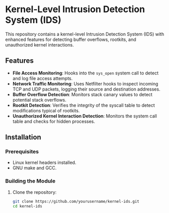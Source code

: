 # Kernel-Level Intrusion Detection System (IDS)

This repository contains a kernel-level Intrusion Detection System (IDS) with enhanced features for detecting buffer overflows, rootkits, and unauthorized kernel interactions.

## Features

- **File Access Monitoring**: Hooks into the `sys_open` system call to detect and log file access attempts.
- **Network Traffic Monitoring**: Uses Netfilter hooks to inspect incoming TCP and UDP packets, logging their source and destination addresses.
- **Buffer Overflow Detection**: Monitors stack canary values to detect potential stack overflows.
- **Rootkit Detection**: Verifies the integrity of the syscall table to detect modifications typical of rootkits.
- **Unauthorized Kernel Interaction Detection**: Monitors the system call table and checks for hidden processes.

## Installation

### Prerequisites

- Linux kernel headers installed.
- GNU make and GCC.

### Building the Module

1. Clone the repository:
   ```sh
   git clone https://github.com/yourusername/kernel-ids.git
   cd kernel-ids
